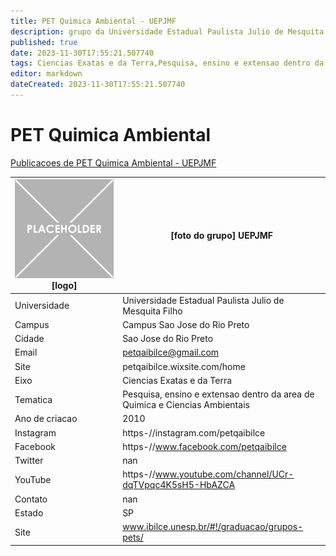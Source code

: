 ```yaml
---
title: PET Quimica Ambiental - UEPJMF
description: grupo da Universidade Estadual Paulista Julio de Mesquita Filho
published: true
date: 2023-11-30T17:55:21.507740
tags: Ciencias Exatas e da Terra,Pesquisa, ensino e extensao dentro da area de Quimica e Ciencias Ambientais
editor: markdown
dateCreated: 2023-11-30T17:55:21.507740
---
```


# PET Quimica Ambiental

[Publicacoes de PET Quimica Ambiental - UEPJMF](/atividade/21PETQuimicaAmbientalUEPJMF/feed.md)

| ![placeholder.png](/placeholder.png) [logo] | [foto do grupo] UEPJMF         |
| ------------------------------------------- | ------------------------------------------------- |
| Universidade                                | Universidade Estadual Paulista Julio de Mesquita Filho      |
| Campus                                      | Campus Sao Jose do Rio Preto            |
| Cidade                                      | Sao Jose do Rio Preto             |
| Email                                       | petqaibilce@gmail.com             |
| Site                                        | petqaibilce.wixsite.com/home              |
| Eixo                                        | Ciencias Exatas e da Terra              |
| Tematica                                    | Pesquisa, ensino e extensao dentro da area de Quimica e Ciencias Ambientais          |
| Ano de criacao                              | 2010        |
| Instagram                                   | https-//instagram.com/petqaibilce         |
| Facebook                                    | https-//www.facebook.com/petqaibilce          |
| Twitter                                     | nan           |
| YouTube                                     | https-//www.youtube.com/channel/UCr-dqTVpqc4K5sH5-HbAZCA           |
| Contato                                     | nan         |
| Estado                                      |  SP            |
| Site                                        | www.ibilce.unesp.br/#!/graduacao/grupos-pets/ |
